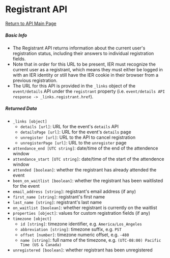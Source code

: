 # Registrant API

[Return to API Main Page](../README.md)

##### Basic Info

- The Registrant API returns information about the current user's registration status, including their answers to individual registration fields.
- Note that in order for this URL to be present, IER must recognize the current user as a registrant, which means they must either be logged in with an IER identity or still have the IER cookie in their browser from a previous registration.
- The URL for this API is provided in the `_links` object of the `event/details` API under the `registrant` property (i.e. `event/details API response -> _links.registrant.href`).

##### Returned Data

- `_links [object]`
  - `details [url]`: URL for the event's `details` API
  - `detailsPage [url]`: URL for the event's `details` page
  - `unregister [url]`: URL to the API to cancel registration
  - `unregisterPage [url]`: URL to the `unregister` page
- `attendance_end [UTC string]`: date/time of the end of the attendence window
- `attendance_start [UTC string]`: date/time of the start of the attendence window
- `attended [boolean]`: whether the registrant has already attended the event
- `been_on_waitlist [boolean]`: whether the registrant has been waitlisted for the event
- `email_address [string]`: registrant's email address (if any)
- `first_name [string]`: registrant's first name
- `last_name [string]`: registrant's last name
- `on_waitlist [boolean]`: whether registrant is currently on the waitlist
- `properties [object]`: values for custom registration fields (if any)
- `timezone [object]`
  - `id [string]`: timezone identifier, e.g. `America/Los_Angeles`
  - `abbreviation [string]`: timezone suffix, e.g. `PST`
  - `offset [number]`: timezone numeric offset, e.g. `-480`
  - `name [string]`: full name of the timezone, e.g. `(UTC-08:00) Pacific Time (US & Canada)`
- `unregistered [boolean]`: whether registrant has been unregistered

